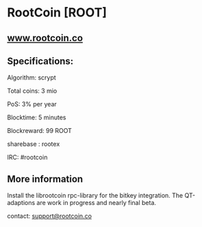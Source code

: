 # RootCoin [ROOT]

## www.rootcoin.co

## Specifications:

Algorithm: scrypt

Total coins: 3 mio

PoS: 3% per year

Blocktime: 5 minutes

Blockreward: 99 ROOT

sharebase : rootex

IRC: #rootcoin


## More information

Install the librootcoin rpc-library for the bitkey integration.
The QT-adaptions are work in progress and nearly final beta.


contact: support@rootcoin.co


